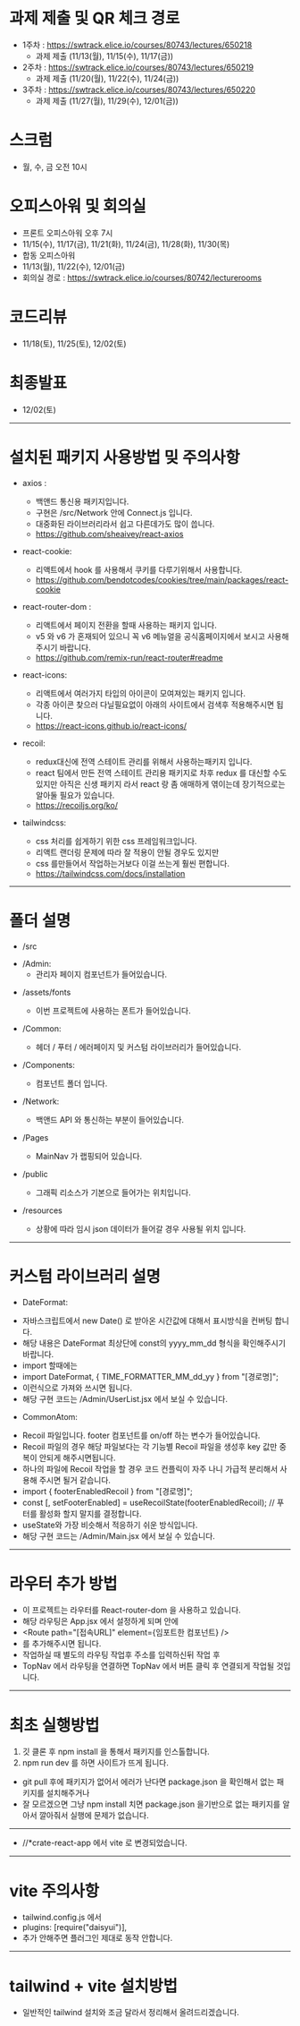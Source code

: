 # 과제 제출 및 QR 체크 경로

- 1주차 : https://swtrack.elice.io/courses/80743/lectures/650218
  - 과제 제출 (11/13(월), 11/15(수), 11/17(금))
- 2주차 : https://swtrack.elice.io/courses/80743/lectures/650219
  - 과제 제출 (11/20(월), 11/22(수), 11/24(금))
- 3주차 : https://swtrack.elice.io/courses/80743/lectures/650220
  - 과제 제출 (11/27(월), 11/29(수), 12/01(금))

# 스크럼

- 월, 수, 금 오전 10시

# 오피스아워 및 회의실

- 프론트 오피스아워 오후 7시
- 11/15(수), 11/17(금), 11/21(화), 11/24(금), 11/28(화), 11/30(목)
- 합동 오피스아워
- 11/13(월), 11/22(수), 12/01(금)
- 회의실 경로 : https://swtrack.elice.io/courses/80742/lecturerooms

# 코드리뷰

- 11/18(토), 11/25(토), 12/02(토)

# 최종발표

- 12/02(토)

---

# 설치된 패키지 사용방법 밎 주의사항

- axios :

  - 백앤드 통신용 패키지입니다.
  - 구현은 /src/Network 안에 Connect.js 입니다.
  - 대중화된 라이브러리라서 쉽고 다른데가도 많이 씁니다.
  - https://github.com/sheaivey/react-axios

- react-cookie:

  - 리액트에서 hook 를 사용해서 쿠키를 다루기위해서 사용합니다.
  - https://github.com/bendotcodes/cookies/tree/main/packages/react-cookie

- react-router-dom :

  - 리액트에서 페이지 전환을 할때 사용하는 패키지 입니다.
  - v5 와 v6 가 혼재되어 있으니 꼭 v6 메뉴얼을 공식홈페이지에서 보시고 사용해주시기 바랍니다.
  - https://github.com/remix-run/react-router#readme

- react-icons:

  - 리액트에서 여러가지 타입의 아이콘이 모여져있는 패키지 입니다.
  - 각종 아이콘 찾으러 다닐필요없이 아래의 사이트에서 검색후 적용해주시면 됩니다.
  - https://react-icons.github.io/react-icons/

- recoil:

  - redux대신에 전역 스테이트 관리를 위해서 사용하는패키지 입니다.
  - react 팀에서 만든 전역 스테이트 관리용 패키지로 차후 redux 를 대신할 수도 있지만 아직은 신생 패키지 라서 react 랑 좀 애매하게 엮이는데 장기적으로는 알아둘 필요가 있습니다.
  - https://recoiljs.org/ko/

- tailwindcss:
  - css 처리를 쉽게하기 위한 css 프레임워크입니다.
  - 리액트 랜더링 문제에 따라 잘 적용이 안될 경우도 있지만
  - css 를만들어서 작업하는거보다 이걸 쓰는게 훨씬 편합니다.
  - https://tailwindcss.com/docs/installation

---

# 폴더 설명

- /src

* /Admin:
  - 관리자 페이지 컴포넌트가 들어있습니다.

- /assets/fonts

  - 이번 프로젝트에 사용하는 폰트가 들어있습니다.

- /Common:

  - 헤더 / 푸터 / 에러페이지 및 커스텀 라이브러리가 들어있습니다.

- /Components:

  - 컴포넌트 폴더 입니다.

- /Network:

  - 백앤드 API 와 통신하는 부분이 들어있습니다.

- /Pages

  - MainNav 가 랩핑되어 있습니다.

- /public

  - 그래픽 리소스가 기본으로 들어가는 위치입니다.

- /resources
  - 상황에 따라 임시 json 데이터가 들어갈 경우 사용될 위치 입니다.

---

# 커스텀 라이브러리 설명

- DateFormat:

* 자바스크립트에서 new Date() 로 받아온 시간값에 대해서 표시방식을 컨버팅 합니다.
* 해당 내용은 DateFormat 최상단에 const의 yyyy_mm_dd 형식을 확인해주시기 바랍니다.
* import 할때에는
* import DateFormat, { TIME_FORMATTER_MM_dd_yy } from "[경로명]";
* 이런식으로 가져와 쓰시면 됩니다.
* 해당 구현 코드는 /Admin/UserList.jsx 에서 보실 수 있습니다.

- CommonAtom:

* Recoil 파일입니다. footer 컴포넌트를 on/off 하는 변수가 들어있습니다.
* Recoil 파일의 경우 해당 파일보다는 각 기능별 Recoil 파일을 생성후 key 값만 중복이 안되게 해주시면됩니다.
* 하나의 파일에 Recoil 작업을 할 경우 코드 컨플릭이 자주 나니 가급적 분리해서 사용해 주시면 될거 같습니다.
* import { footerEnabledRecoil } from "[경로명]";
* const [, setFooterEnabled] = useRecoilState(footerEnabledRecoil); // 푸터를 활성화 할지 말지를 결정합니다.
* useState와 가장 비슷해서 적응하기 쉬운 방식입니다.
* 해당 구현 코드는 /Admin/Main.jsx 에서 보실 수 있습니다.

---

# 라우터 추가 방법

- 이 프로젝트는 라우터를 React-router-dom 을 사용하고 있습니다.
- 해당 라우팅은 App.jsx 에서 설정하게 되며 <BrowserRouter> <Routes> 안에
- <Route path="[접속URL]" element={임포트한 컴포넌트} />
- 를 추가해주시면 됩니다.
- 작업하실 때 별도의 라우팅 작업후 주소를 입력하신뒤 작업 후
- TopNav 에서 라우팅을 연결하면 TopNav 에서 버튼 클릭 후 연결되게 작업될 것입니다.

---

# 최초 실행방법

1. 깃 클론 후 npm install 을 통해서 패키지를 인스톨합니다.
2. npm run dev 를 하면 사이트가 뜨게 됩니다.

- git pull 후에 패키지가 없어서 에러가 난다면 package.json 을 확인해서 없는 패키지를 설치해주거나
- 잘 모르겠으면 그냥 npm install 치면 package.json 을기반으로 없는 패키지를 알아서 깔아줘서 실행에 문제가 없습니다.

---

- //\*crate-react-app 에서 vite 로 변경되었습니다.

---

# vite 주의사항

- tailwind.config.js 에서
- plugins: [require("daisyui")],
- 추가 안해주면 플러그인 제대로 동작 안합니다.

---

# tailwind + vite 설치방법

- 일반적인 tailwind 설치와 조금 달라서 정리해서 올려드리겠습니다.
